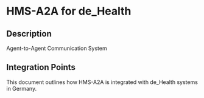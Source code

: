 # HMS-A2A for de_Health

## Description

Agent-to-Agent Communication System

## Integration Points

This document outlines how HMS-A2A is integrated with de_Health systems in Germany.
